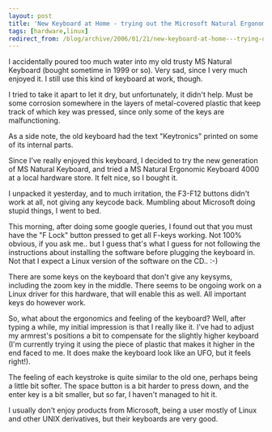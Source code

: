 ```yaml
---
layout: post
title: 'New Keyboard at Home - trying out the Microsoft Natural Ergonomic Keyboard 4000'
tags: [hardware,linux]
redirect_from: /blog/archive/2006/01/21/new-keyboard-at-home---trying-out-the-microsoft-natural-ergonomic-keyboard-4000
---
```


I accidentally poured too much water into my old trusty MS Natural
Keyboard (bought sometime in 1999 or so). Very sad, since I very much
enjoyed it. I still use this kind of keyboard at work, though.

I tried to take it apart to let it dry, but unfortunately, it didn't
help. Must be some corrosion somewhere in the layers of metal-covered
plastic that keep track of which key was pressed, since only some of the
keys are malfunctioning.

As a side note, the old keyboard had the text "Keytronics" printed on
some of its internal parts.

Since I've really enjoyed this keyboard, I decided to try the new
generation of MS Natural Keyboard, and tried a MS Natural Ergonomic
Keyboard 4000 at a local hardware store. It felt nice, so I bought it.

I unpacked it yesterday, and to much irritation, the F3-F12 buttons
didn't work at all, not giving any keycode back. Mumbling about
Microsoft doing stupid things, I went to bed.

This morning, after doing some google queries, I found out that you must
have the "F Lock" button pressed to get all F-keys working. Not 100%
obvious, if you ask me.. but I guess that's what I guess for not
following the instructions about installing the software before plugging
the keyboard in. Not that I expect a Linux version of the software on
the CD.. :-)

There are some keys on the keyboard that don't give any keysyms,
including the zoom key in the middle. There seems to be ongoing work on
a Linux driver for this hardware, that will enable this as well. All
important keys do however work.

So, what about the ergonomics and feeling of the keyboard? Well, after
typing a while, my initial impression is that I really like it. I've had
to adjust my armrest's positions a bit to compensate for the slightly
higher keyboard (I'm currently trying it using the piece of plastic that
makes it higher in the end faced to me. It does make the keyboard look
like an UFO, but it feels right!).

The feeling of each keystroke is quite similar to the old one, perhaps
being a little bit softer. The space button is a bit harder to press
down, and the enter key is a bit smaller, but so far, I haven't managed
to hit it.

I usually don't enjoy products from Microsoft, being a user mostly of
Linux and other UNIX derivatives, but their keyboards are very good.

